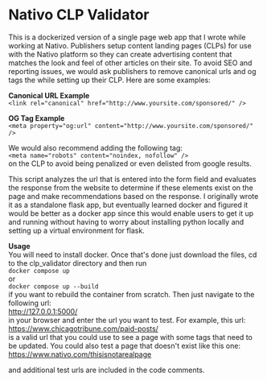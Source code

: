 # Nativo CLP Validator
This is a dockerized version of a single page web app that I wrote while working at Nativo. Publishers setup content landing pages (CLPs) for use with the Nativo platform so they can create advertising content that matches the look and feel of other articles on their site. To avoid SEO and reporting issues, we would ask publishers to remove canonical urls and og tags the while setting up their CLP. Here are some examples:

**Canonical URL Example** \
`<link rel="canonical" href="http://www.yoursite.com/sponsored/" />`

**OG Tag Example** \
`<meta property="og:url" content="http://www.yoursite.com/sponsored/" />`
 
We would also recommend adding the following tag:\
`<meta name="robots" content="noindex, nofollow" />` \
on the CLP to avoid being penalized or even delisted from google results.

This script analyzes the url that is entered into the form field and evaluates the response from the website to determine if these elements exist on the page and make recommendations based on the response. I originally wrote it as a standalone flask app, but eventually learned docker and figured it would be better as a docker app since this would enable users to get it up and running without having to worry about installing python locally and setting up a virtual environment for flask.

**Usage** \
You will need to install docker. Once that's done just download the files, cd to the clp_validator directory and then run\
`docker compose up`\
or\
`docker compose up --build`\
if you want to rebuild the container from scratch. Then just navigate to the following url:\
http://127.0.0.1:5000/ \
in your browser and enter the url you want to test. For example, this url:\
https://www.chicagotribune.com/paid-posts/ \
is a valid url that you could use to see a page with some tags that need to be updated. You could also test a page that doesn't exist like this one:\
https://www.nativo.com/thisisnotarealpage 

and additional test urls are included in the code comments.